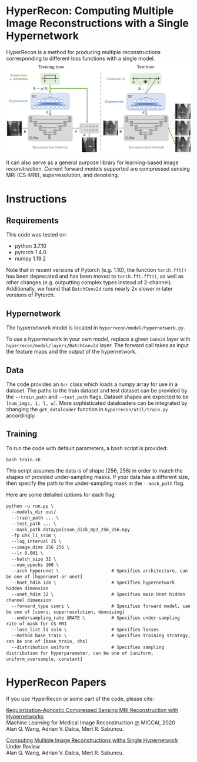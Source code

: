 # HyperRecon: Computing Multiple Image Reconstructions with a Single Hypernetwork
HyperRecon is a method for producing multiple reconstructions corresponding to different loss functions with a single model.
![Network architecture](figs/hyperrecon_arch.png)

It can also serve as a general purpose library for learning-based image reconstruction.
Current forward models supported are compressed sensing MRI (CS-MRI), superresolution, and denoising.

# Instructions
## Requirements
This code was tested on:

- python 3.7.10
- pytorch 1.4.0
- numpy 1.19.2

Note that in recent versions of Pytorch (e.g. 1.10), the function `torch.fft()` has been deprecated and has been moved to `torch.fft.fft()`, as well as other changes (e.g. outputting complex types instead of 2-channel).
Additionally, we found that `BatchConv2d` runs nearly 2x slower in later versions of Pytorch.

## Hypernetwork
The hypernetwork model is located in `hyperrecon/model/hypernetwork.py`.

To use a hypernetwork in your own model, replace a given `Conv2d` layer with `hyperrecon/model/layers/BatchConv2d` layer. The forward call takes as input the feature maps and the output of the hypernetwork.

## Data
The code provides an `Arr` class which loads a numpy array for use in a dataset. The paths to the train dataset and test dataset can be provided by the `--train_path` and `--test_path` flags. 
Dataset shapes are expected to be `[num_imgs, 1, l, w]`.
More sophisticated dataloaders can be integrated by changing the `get_dataloader` function in `hyperrecon/util/train.py` accordingly.

## Training 
To run the code with default parameters, a bash script is provided:

    bash train.sh

This script assumes the data is of shape (256, 256) in order to match the shapes of provided under-sampling masks. If your data has a different size, then specify the path to the under-sampling mask in the `--mask_path` flag.

Here are some detailed options for each flag:

    python -u run.py \
      --models_dir out/
      --train_path ... \
      --test_path ... \
      --mask_path data/poisson_disk_8p3_256_256.npy
      -fp uhs_l1_ssim \
      --log_interval 25 \
      --image_dims 256 256 \
      --lr 0.001 \
      --batch_size 32 \
      --num_epochs 100 \
      --arch hyperunet \                    # Specifies architecture, can be one of [hyperunet or unet]
      --hnet_hdim 128 \                     # Specifies hypernetwork hidden dimension
      --unet_hdim 32 \                      # Specifies main Unet hidden channel dimension
      --forward_type csmri \                # Specifies forward model, can be one of [csmri, superresolution, denoising]
      --undersampling_rate $RATE \          # Specifies under-sampling rate of mask for CS-MRI
      --loss_list l1 ssim \                 # Specifies losses
      --method base_train \                 # Specifies training strategy, can be one of [base_train, dhs]
      --distribution uniform                # Specifies sampling distribution for hyperparameter, can be one of [uniform, uniform_oversample, constant]

# HyperRecon Papers
If you use HyperRecon or some part of the code, please cite:

[Regularization-Agnostic Compressed Sensing MRI Reconstruction with Hypernetworks](https://arxiv.org/abs/2101.02194)   
Machine Learning for Medical Image Reconstruction @ MICCAI, 2020   
Alan Q. Wang, Adrian V. Dalca, Mert R. Sabuncu.   

[Computing Multiple Image Reconstructions witha Single Hypernetwork](https://arxiv.org/abs/2101.02194)   
Under Review   
Alan Q. Wang, Adrian V. Dalca, Mert R. Sabuncu.   